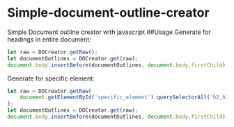 # Simple-document-outline-creator
Simple Document outline creator with javascript
##Usage
Generate for headings in entire document:
```javascript
let raw = DOCreator.getRaw();
let documentOutlines = DOCreator.get(raw);
document.body.insertBefore(documentOutlines, document.body.firstChild);
```
Generate for specific element:
```javascript
let raw = DOCreator.getRaw(
    document.getElementById('specific_element').querySelectorAll('h2,h3,h4,h5,h6')
);
let documentOutlines = DOCreator.get(raw);
document.body.insertBefore(documentOutlines, document.body.firstChild);
```
